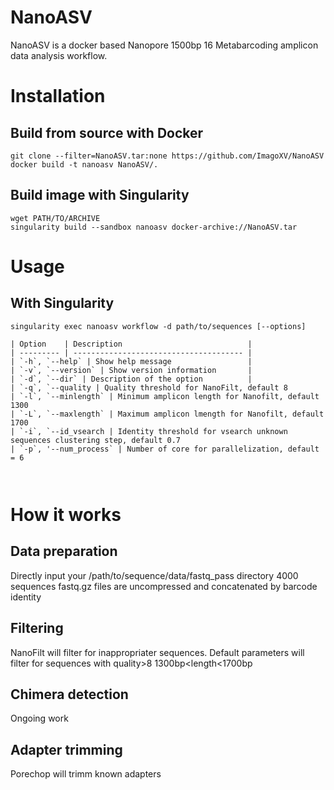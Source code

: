 # NanoASV
NanoASV is a docker based Nanopore 1500bp 16 Metabarcoding amplicon data analysis workflow. 


# Installation
## Build from source with Docker
```
git clone --filter=NanoASV.tar:none https://github.com/ImagoXV/NanoASV
docker build -t nanoasv NanoASV/.
```


## Build image with Singularity
```
wget PATH/TO/ARCHIVE
singularity build --sandbox nanoasv docker-archive://NanoASV.tar
```
# Usage
## With Singularity
```
singularity exec nanoasv workflow -d path/to/sequences [--options]

| Option    | Description                            |
| --------- | -------------------------------------- |
| `-h`, `--help` | Show help message                 |
| `-v`, `--version` | Show version information       |
| `-d`, `--dir` | Description of the option          |
| `-q`, `--quality | Quality threshold for NanoFilt, default 8
| `-l`, `--minlength` | Minimum amplicon length for Nanofilt, default 1300
| `-L`, `--maxlength` | Maximum amplicon lmength for Nanofilt, default 1700
| `-i`, `--id_vsearch | Identity threshold for vsearch unknown sequences clustering step, default 0.7
| `-p`, '--num_process` | Number of core for parallelization, default = 6



```
# How it works 
## Data preparation
Directly input your /path/to/sequence/data/fastq_pass directory 
4000 sequences fastq.gz files are uncompressed and concatenated by barcode identity

## Filtering
NanoFilt will filter for inappropriater sequences. 
Default parameters will filter for sequences with quality>8 1300bp<length<1700bp

## Chimera detection
Ongoing work

## Adapter trimming
Porechop will trimm known adapters 
